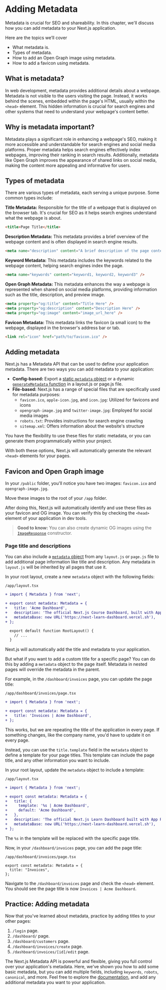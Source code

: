 # Adding Metadata

Metadata is crucial for SEO and shareability. In this chapter, we'll discuss how you can add metadata to your Next.js application.

Here are the topics we’ll cover

- What metadata is.
- Types of metadata.
- How to add an Open Graph image using metadata.
- How to add a favicon using metadata.

## What is metadata?

In web development, metadata provides additional details about a webpage. Metadata is not visible to the users visiting the page. Instead, it works behind the scenes, embedded within the page's HTML, usually within the `<head>` element. This hidden information is crucial for search engines and other systems that need to understand your webpage's content better.

## Why is metadata important?

Metadata plays a significant role in enhancing a webpage's SEO, making it more accessible and understandable for search engines and social media platforms. Proper metadata helps search engines effectively index webpages, improving their ranking in search results. Additionally, metadata like Open Graph improves the appearance of shared links on social media, making the content more appealing and informative for users.

## Types of metadata

There are various types of metadata, each serving a unique purpose. Some common types include:

**Title Metadata:** Responsible for the title of a webpage that is displayed on the browser tab. It's crucial for SEO as it helps search engines understand what the webpage is about.

```html
<title>Page Title</title>
```

**Description Metadata:** This metadata provides a brief overview of the webpage content and is often displayed in search engine results.

```html
<meta name="description" content="A brief description of the page content." />
```

**Keyword Metadata:** This metadata includes the keywords related to the webpage content, helping search engines index the page.

```html
<meta name="keywords" content="keyword1, keyword2, keyword3" />
```

**Open Graph Metadata:** This metadata enhances the way a webpage is represented when shared on social media platforms, providing information such as the title, description, and preview image.

```html
<meta property="og:title" content="Title Here" />
<meta property="og:description" content="Description Here" />
<meta property="og:image" content="image_url_here" />
```

**Favicon Metadata:** This metadata links the favicon (a small icon) to the webpage, displayed in the browser's address bar or tab.

```html
<link rel="icon" href="path/to/favicon.ico" />
```

## Adding metadata

Next.js has a Metadata API that can be used to define your application metadata. There are two ways you can add metadata to your application:

- **Config-based:** Export a [static `metadata` object](https://nextjs.org/docs/app/api-reference/functions/generate-metadata#metadata-object) or a dynamic [`generateMetadata` function](https://nextjs.org/docs/app/api-reference/functions/generate-metadata#generatemetadata-function) in a layout.js or page.js file.
- **File-based:** Next.js has a range of special files that are specifically used for metadata purposes:
  - `favicon.ico`, `apple-icon.jpg`, and `icon.jpg`: Utilized for favicons and icons
  - `opengraph-image.jpg` and `twitter-image.jpg`: Employed for social media images
  - `robots.txt`: Provides instructions for search engine crawling
  - `sitemap.xml`: Offers information about the website's structure

You have the flexibility to use these files for static metadata, or you can generate them programmatically within your project.

With both these options, Next.js will automatically generate the relevant `<head>` elements for your pages.

## Favicon and Open Graph image

In your `/public` folder, you'll notice you have two images: `favicon.ico` and `opengraph-image.jpg`.

Move these images to the root of your `/app` folder.

After doing this, Next.js will automatically identify and use these files as your favicon and OG image. You can verify this by checking the `<head>` element of your application in dev tools.

> **Good to know:** You can also create dynamic OG images using the [`ImageResponse`](https://nextjs.org/docs/app/api-reference/functions/image-response) constructor.

### Page title and descriptions

You can also include a [`metadata` object](https://nextjs.org/docs/app/api-reference/functions/generate-metadata#metadata-fields) from any `layout.js` or `page.js` file to add additional page information like title and description. Any metadata in `layout.js` will be inherited by all pages that use it.

In your root layout, create a new `metadata` object with the following fields:

`/app/layout.tsx`

```diff tsx
+ import { Metadata } from 'next';

+ export const metadata: Metadata = {
+   title: 'Acme Dashboard',
+   description: 'The official Next.js Course Dashboard, built with App Router.',
+   metadataBase: new URL('https://next-learn-dashboard.vercel.sh'),
+ };

  export default function RootLayout() {
    // ...
  }
```

Next.js will automatically add the title and metadata to your application.

But what if you want to add a custom title for a specific page? You can do this by adding a `metadata` object to the page itself. Metadata in nested pages will override the metadata in the parent.

For example, in the `/dashboard/invoices` page, you can update the page title:

`/app/dashboard/invoices/page.tsx`

```diff tsx
+ import { Metadata } from 'next';

+ export const metadata: Metadata = {
+   title: 'Invoices | Acme Dashboard',
+ };
```

This works, but we are repeating the title of the application in every page. If something changes, like the company name, you'd have to update it on every page.

Instead, you can use the `title.template` field in the `metadata` object to define a template for your page titles. This template can include the page title, and any other information you want to include.

In your root layout, update the `metadata` object to include a template:

`/app/layout.tsx`

```diff tsx
+ import { Metadata } from 'next';

+ export const metadata: Metadata = {
+   title: {
+     template: '%s | Acme Dashboard',
+     default: 'Acme Dashboard',
+   },
+   description: 'The official Next.js Learn Dashboard built with App Router.',
+   metadataBase: new URL('https://next-learn-dashboard.vercel.sh'),
+ };
```

The `%s` in the template will be replaced with the specific page title.

Now, in your `/dashboard/invoices` page, you can add the page title:

`/app/dashboard/invoices/page.tsx`

```tsx
export const metadata: Metadata = {
  title: "Invoices",
};
```

Navigate to the `/dashboard/invoices` page and check the `<head>` element. You should see the page title is now `Invoices | Acme Dashboard`.

## Practice: Adding metadata

Now that you've learned about metadata, practice by adding titles to your other pages:

1. `/login` page.
1. `/dashboard/` page.
1. `/dashboard/customers` page.
1. `/dashboard/invoices/create` page.
1. `/dashboard/invoices/[id]/edit` page.

The Next.js Metadata API is powerful and flexible, giving you full control over your application's metadata. Here, we've shown you how to add some basic metadata, but you can add multiple fields, including `keywords`, `robots`, `canonical`, and more. Feel free to explore the [documentation](https://nextjs.org/docs/app/api-reference/functions/generate-metadata), and add any additional metadata you want to your application.
